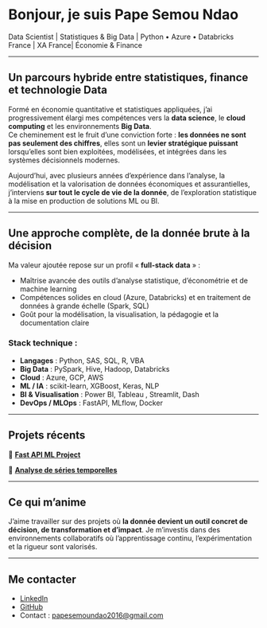 # Bonjour, je suis Pape Semou Ndao

Data Scientist | Statistiques & Big Data | Python • Azure • Databricks  
France | XA France| Économie & Finance

---

## Un parcours hybride entre statistiques, finance et technologie Data

Formé en économie quantitative et statistiques appliquées, j’ai progressivement élargi mes compétences vers la **data science**, le **cloud computing** et les environnements **Big Data**.  
Ce cheminement est le fruit d’une conviction forte : **les données ne sont pas seulement des chiffres**, elles sont un **levier stratégique puissant** lorsqu’elles sont bien exploitées, modélisées, et intégrées dans les systèmes décisionnels modernes.

Aujourd’hui, avec plusieurs années d’expérience dans l’analyse, la modélisation et la valorisation de données économiques et assurantielles, j’interviens **sur tout le cycle de vie de la donnée**, de l’exploration statistique à la mise en production de solutions ML ou BI.

---

## Une approche complète, de la donnée brute à la décision

Ma valeur ajoutée repose sur un profil « **full-stack data** » :
- Maîtrise avancée des outils d’analyse statistique, d’économétrie et de machine learning
- Compétences solides en cloud (Azure, Databricks) et en traitement de données à grande échelle (Spark, SQL)
- Goût pour la modélisation, la visualisation, la pédagogie et la documentation claire


### Stack technique :
- **Langages** : Python, SAS, SQL, R, VBA  
- **Big Data** : PySpark, Hive, Hadoop, Databricks  
- **Cloud** : Azure, GCP, AWS
- **ML / IA** : scikit-learn, XGBoost, Keras, NLP  
- **BI & Visualisation** : Power BI, Tableau , Streamlit, Dash
- **DevOps / MLOps** : FastAPI, MLflow, Docker
---

## Projets récents

🔹 **[Fast API ML Project](https://github.com/psndao/Fast_api_project)**  

🔹 **[Analyse de séries temporelles](https://github.com/psndao/serie_temporelle_analysis)**  


---

## Ce qui m’anime

J’aime travailler sur des projets où **la donnée devient un outil concret de décision, de transformation et d’impact**. Je m’investis dans des environnements collaboratifs où l’apprentissage continu, l’expérimentation et la rigueur sont valorisés.

---

## Me contacter

- [LinkedIn](https://www.linkedin.com/in/papesemoundao/)
- [GitHub](https://github.com/psndao)
- Contact : papesemoundao2016@gmail.com
